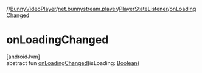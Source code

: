 //[BunnyVideoPlayer](../../../index.md)/[net.bunnystream.player](../index.md)/[PlayerStateListener](index.md)/[onLoadingChanged](on-loading-changed.md)

# onLoadingChanged

[androidJvm]\
abstract fun [onLoadingChanged](on-loading-changed.md)(isLoading: [Boolean](https://kotlinlang.org/api/latest/jvm/stdlib/kotlin-stdlib/kotlin/-boolean/index.html))
